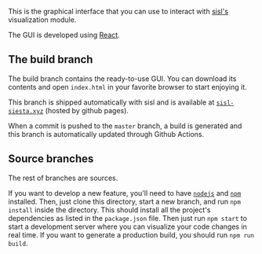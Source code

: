 This is the graphical interface that you can use to interact with [sisl's](https://github.com/zerothi/sisl) visualization module.

The GUI is developed using [React](https://reactjs.org/).

## The build branch

The build branch contains the ready-to-use GUI. You can download its contents and open `index.html` in your favorite browser to start enjoying it.

This branch is shipped automatically with sisl and is available at [`sisl-siesta.xyz`](https://sisl-siesta.xyz) (hosted by github pages).

When a commit is pushed to the `master` branch, a build is generated and this branch is automatically updated through Github Actions.

## Source branches

The rest of branches are sources. 

If you want to develop a new feature, you'll need to have [`nodejs`](https://nodejs.org/en/) and [`npm`](https://www.npmjs.com/) installed. Then, just clone this directory, start a new branch, and run `npm install` inside the directory. This should install all the project's dependencies as listed in the `package.json` file. Then just run `npm start` to start a development server where you can visualize your code
changes in real time. If you want to generate a production build, you should run `npm run build`.
